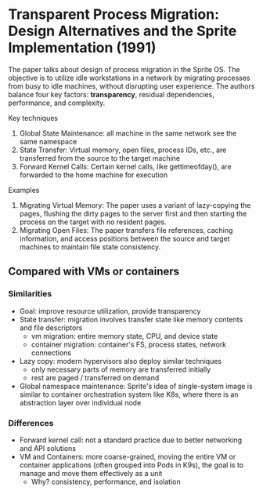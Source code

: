 # Transparent Process Migration: Design Alternatives and the Sprite Implementation (1991)  
The paper talks about design of process migration in the Sprite OS. The objective is to utilize idle workstations in a network by migrating processes from busy to idle machines, without disrupting user experience. The authors balance four key factors: **transparency**, residual dependencies, performance, and complexity.

Key techniques
1. Global State Maintenance: all machine in the same network see the same namespace
2. State Transfer: Virtual memory, open files, process IDs, etc., are transferred from the source to the target machine
3. Forward Kernel Calls: Certain kernel calls, like gettimeofday(), are forwarded to the home machine for execution

Examples
1. Migrating Virtual Memory: The paper uses a variant of lazy-copying the pages, flushing the dirty pages to the server first and then starting the process on the target with no resident pages.
2. Migrating Open Files: The paper transfers file references, caching information, and access positions between the source and target machines to maintain file state consistency.

## Compared with VMs or containers 
### Similarities 
* Goal: improve resource utilization, provide transparency 
* State transfer: migration involves transfer state like memory contents and file descriptors
    *  vm migration: entire memory state, CPU, and device state
    *  container migration: container's FS, process states, network connections
*  Lazy copy: modern hypervisors also deploy similar techniques
    *  only necessary parts of memory are transferred initially
    *  rest are paged / transferred on demand
*  Global namespace maintenance: Sprite's idea of single-system image is similar to container orchestration system like K8s, where there is an abstraction layer over individual node 

### Differences 
* Forward kernel call: not a standard practice due to better networking and API solutions 
* VM and Containers: more coarse-grained, moving the entire VM or container applications (often grouped into Pods in K9s), the goal is to manage and move them effectively as a unit
   * Why? consistency, performance, and isolation 
